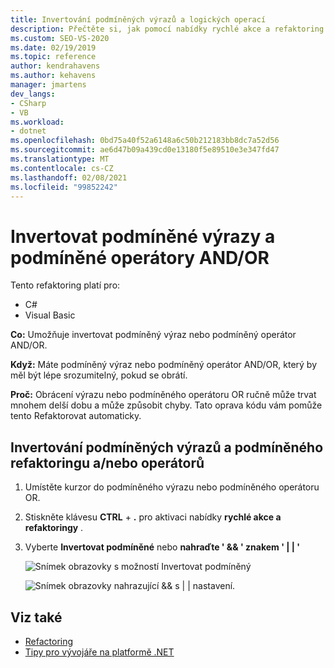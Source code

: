 ```yaml
---
title: Invertování podmíněných výrazů a logických operací
description: Přečtěte si, jak pomocí nabídky rychlé akce a refaktoring Invertovat podmíněný výraz nebo podmíněný operátor OR.
ms.custom: SEO-VS-2020
ms.date: 02/19/2019
ms.topic: reference
author: kendrahavens
ms.author: kehavens
manager: jmartens
dev_langs:
- CSharp
- VB
ms.workload:
- dotnet
ms.openlocfilehash: 0bd75a40f52a6148a6c50b212183bb8dc7a52d56
ms.sourcegitcommit: ae6d47b09a439cd0e13180f5e89510e3e347fd47
ms.translationtype: MT
ms.contentlocale: cs-CZ
ms.lasthandoff: 02/08/2021
ms.locfileid: "99852242"
---
```

# <a name="invert-conditional-expressions-and-conditional-andor-operators"></a>Invertovat podmíněné výrazy a podmíněné operátory AND/OR

Tento refaktoring platí pro:

- C#
- Visual Basic

**Co:** Umožňuje invertovat podmíněný výraz nebo podmíněný operátor AND/OR.

**Když:** Máte podmíněný výraz nebo podmíněný operátor AND/OR, který by měl být lépe srozumitelný, pokud se obrátí.

**Proč:** Obrácení výrazu nebo podmíněného operátoru OR ručně může trvat mnohem delší dobu a může způsobit chyby. Tato oprava kódu vám pomůže tento Refaktorovat automaticky.

## <a name="invert-conditional-expressions-and-conditional-andor-operators-refactoring"></a>Invertování podmíněných výrazů a podmíněného refaktoringu a/nebo operátorů

1. Umístěte kurzor do podmíněného výrazu nebo podmíněného operátoru OR.
2. Stiskněte klávesu **CTRL** + **.** pro aktivaci nabídky **rychlé akce a refaktoringy** .
3. Vyberte **Invertovat podmíněné** nebo **nahraďte ' && ' znakem ' | | '**

    ![Snímek obrazovky s možností Invertovat podmíněný](media/invert-conditional.png)

    ![Snímek obrazovky nahrazující && s | | nastavení.](media/invert-logical-operator.png)

## <a name="see-also"></a>Viz také

- [Refactoring](../refactoring-in-visual-studio.md)
- [Tipy pro vývojáře na platformě .NET](../csharp-developer-productivity.md)
